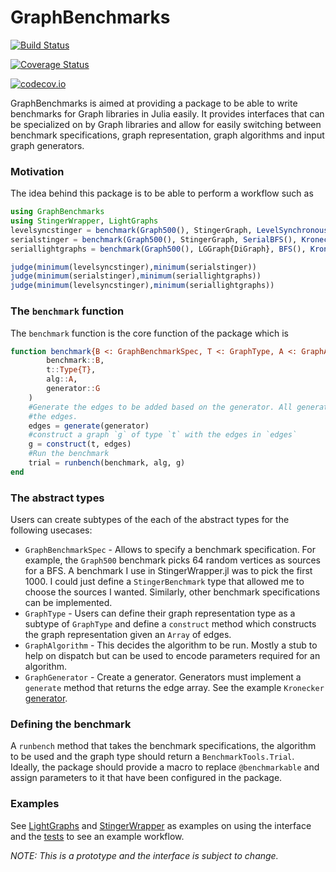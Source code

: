 # GraphBenchmarks

[![Build Status](https://travis-ci.org/rohitvarkey/GraphBenchmarks.jl.svg?branch=master)](https://travis-ci.org/rohitvarkey/GraphBenchmarks.jl)

[![Coverage Status](https://coveralls.io/repos/rohitvarkey/GraphBenchmarks.jl/badge.svg?branch=master&service=github)](https://coveralls.io/github/rohitvarkey/GraphBenchmarks.jl?branch=master)

[![codecov.io](http://codecov.io/github/rohitvarkey/GraphBenchmarks.jl/coverage.svg?branch=master)](http://codecov.io/github/rohitvarkey/GraphBenchmarks.jl?branch=master)

GraphBenchmarks is aimed at providing a package to be able to write benchmarks
for Graph libraries in Julia easily. It provides interfaces that can be specialized
on by Graph libraries and allow for easily switching between benchmark specifications,
graph representation, graph algorithms and input graph generators.

### Motivation

The idea behind this package is to be able to perform a workflow such as
```julia
using GraphBenchmarks
using StingerWrapper, LightGraphs
levelsyncstinger = benchmark(Graph500(), StingerGraph, LevelSynchronousBFS(), Kronecker(15, 16))
serialstinger = benchmark(Graph500(), StingerGraph, SerialBFS(), Kronecker(15, 16))
seriallightgraphs = benchmark(Graph500(), LGGraph{DiGraph}, BFS(), Kronecker(15, 16))

judge(minimum(levelsyncstinger),minimum(serialstinger))
judge(minimum(serialstinger),minimum(seriallightgraphs))
judge(minimum(levelsyncstinger),minimum(seriallightgraphs))
```

### The `benchmark` function

The `benchmark` function is the core function of the package which is
```julia
function benchmark{B <: GraphBenchmarkSpec, T <: GraphType, A <: GraphAlgorithm, G <: GraphGenerator}(
        benchmark::B,
        t::Type{T},
        alg::A,
        generator::G
    )
    #Generate the edges to be added based on the generator. All generators should return a 2D Array with
    #the edges.
    edges = generate(generator)
    #construct a graph `g` of type `t` with the edges in `edges`
    g = construct(t, edges)
    #Run the benchmark
    trial = runbench(benchmark, alg, g)
end
```

### The abstract types
Users can create subtypes of the each of the abstract types for the following usecases:

- `GraphBenchmarkSpec` - Allows to specify a benchmark specification. For example,
the `Graph500` benchmark picks 64 random vertices as sources for a BFS. A benchmark I
use in StingerWrapper.jl was to pick the first 1000. I could just define a
`StingerBenchmark` type that allowed me to choose the sources I wanted. Similarly,
other benchmark specifications can be implemented.
- `GraphType` - Users can define their graph representation type as a subtype of
`GraphType` and define a `construct` method which constructs the graph representation given an `Array` of edges.
- `GraphAlgorithm` - This decides the algorithm to be run. Mostly a stub to help on
dispatch but can be used to encode parameters required for an algorithm.
- `GraphGenerator` - Create a generator. Generators must implement a `generate` method that
returns the edge array. See the example `Kronecker` [generator](src/generators/kronecker.jl).

### Defining the benchmark

A `runbench` method that takes the benchmark specifications, the algorithm to be used
and the graph type should return a `BenchmarkTools.Trial`. Ideally, the package should
provide a macro to replace `@benchmarkable` and assign parameters to it that have been
configured in the package.

### Examples

See [LightGraphs](src/examples/lg.jl) and [StingerWrapper](src/examples/stinger.jl) as examples
on using the interface and the [tests](test/runtests.jl) to see an example workflow.

*NOTE: This is a prototype and the interface is subject to change.*
